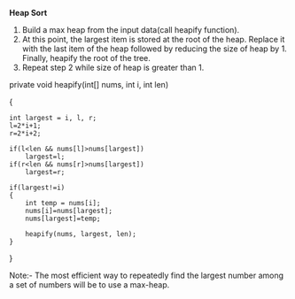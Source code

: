 **Heap Sort**

1. Build a max heap from the input data(call heapify function).
2. At this point, the largest item is stored at the root of the
   heap. Replace it with the last item of the heap followed by 
   reducing the size of heap by 1. Finally, heapify the root of 
   the tree.
3. Repeat step 2 while size of heap is greater than 1.

private void heapify(int[] nums, int i, int len)

{

	int largest = i, l, r;
	l=2*i+1;
	r=2*i+2;

	if(l<len && nums[l]>nums[largest])
		largest=l;
	if(r<len && nums[r]>nums[largest])
		largest=r;

	if(largest!=i)
	{
		int temp = nums[i];
		nums[i]=nums[largest];
		nums[largest]=temp;

		heapify(nums, largest, len);
	}
}


Note:-
The most efficient way to repeatedly find the largest number
among a set of numbers will be to use a max-heap.


  
